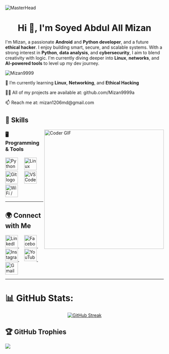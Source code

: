 ![MasterHead](https://developers.giphy.com/branch/master/static/api-512d36c09662682717108a38bbb5c57d.gif)

<h1 align="center">Hi 👋, I'm Soyed Abdul All Mizan</h1>

I'm Mizan, a passionate **Android** and **Python developer**, and a future **ethical hacker**. I enjoy building smart, secure, and scalable systems. With a strong interest in **Python**, **data analysis**, and **cybersecurity**, I aim to blend creativity with logic. I'm currently diving deeper into **Linux**, **networks**, and **AI-powered tools** to level up my dev journey.

<p align="left"> <img src="https://komarev.com/ghpvc/?username=Mizan9999&label=Profile%20views&color=0e75b6&style=flat" alt="Mizan9999" /> </p>

🌱 I’m currently learning **Linux**, **Networking**, and **Ethical Hacking**

👨‍💻 All of my projects are available at: github.com/Mizan9999a

<p>📫 Reach me at: mizan1206md@gmail.com</p>

<h2 align="left">🚀 Skills</h2>

<img align="right" src="https://media.giphy.com/media/SWoSkN6DxTszqIKEqv/giphy.gif" alt="Coder GIF" width="380">

### 🖥 Programming & Tools  
<div align="left">
  <img src="https://cdn.jsdelivr.net/gh/devicons/devicon/icons/python/python-original.svg" height="40" alt="Python logo" />
  <img width="12" />
  <img src="https://img.icons8.com/?size=100&id=tmEqIUErLJVM&format=png&color=000000" height="40" alt="Linux logo" />
  <img width="12" />
  <img src="https://skillicons.dev/icons?i=git" height="40" alt="Git logo" />
  <img width="12" />
  <img src="https://skillicons.dev/icons?i=vscode" height="40" alt="VS Code logo" />
  <img width="12" />
  <img src="https://img.icons8.com/?size=100&id=sQDwK5CQx7EZ&format=png&color=000000" height="40" alt="WiFi / Networking logo" />
</div>

---

<h2 align="left">🌍 Connect with Me</h2>

<div align="left">
  <a href="https://www.linkedin.com/in/saa-mizan/" target="_blank">
    <img src="https://img.icons8.com/?size=100&id=8808&format=png&color=0A66C2" height="40" alt="LinkedIn logo" />
  </a>
  <img width="12" />

  <a href="https://www.facebook.com/saa.mizan.7" target="_blank">
    <img src="https://cdn.simpleicons.org/facebook/1877F2" height="40" alt="Facebook logo" />
  </a>
  <img width="12" />

  <a href="https://www.instagram.com/saa_mizan/" target="_blank">
    <img src="https://cdn.simpleicons.org/instagram/E4405F" height="40" alt="Instagram logo" />
  </a>
  <img width="12" />

  <a href="https://www.youtube.com/@mizan_me" target="_blank">
    <img src="https://cdn.simpleicons.org/youtube/FF0000" height="40" alt="YouTube logo" />
  </a>
  <img width="12" />

  <a href="mailto:mizan1206md@gmail.com" target="_blank">
    <img src="https://cdn.simpleicons.org/gmail/EA4335" height="40" alt="Gmail logo" />
  </a>
</div>

---

# 📊 GitHub Stats:
<div align="center">

  [![GitHub Streak](https://github-readme-streak-stats.herokuapp.com?user=Mizan9999&theme=dark&mode=weekly)](https://git.io/streak-stats)

</div>

## 🏆 GitHub Trophies
![](https://github-profile-trophy.vercel.app/?username=Mizan9999&theme=radical&no-frame=false&no-bg=true&margin-w=4)
